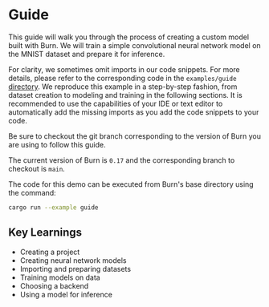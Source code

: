 # Guide

This guide will walk you through the process of creating a custom model built with Burn. We will
train a simple convolutional neural network model on the MNIST dataset and prepare it for inference.

For clarity, we sometimes omit imports in our code snippets. For more details, please refer to the
corresponding code in the `examples/guide` [directory](https://github.com/tracel-ai/burn/tree/main/examples/guide).
We reproduce this example in a step-by-step fashion, from dataset creation to modeling and training
in the following sections. It is recommended to use the capabilities of your IDE or text editor to
automatically add the missing imports as you add the code snippets to your code.

<div class="warning">

Be sure to checkout the git branch corresponding to the version of Burn you are using to follow
this guide.

The current version of Burn is `0.17` and the corresponding branch to checkout is `main`.
</div>

The code for this demo can be executed from Burn's base directory using the command:

```bash
cargo run --example guide
```

## Key Learnings

- Creating a project
- Creating neural network models
- Importing and preparing datasets
- Training models on data
- Choosing a backend
- Using a model for inference
